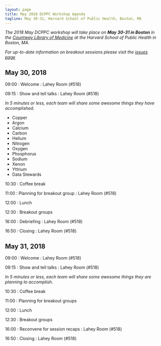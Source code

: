 ```yaml
---
layout: page
title: May 2018 DCPPC Workshop Agenda
tagline: May 30-31, Harvard School of Public Health, Boston, MA
---
```


_The 2018 May DCPPC workshop will take place on **May 30-31 in Boston** in the [Countway Library of Medicine](https://tinyurl.com/ydzxycda) at the Harvard School of Public Health in Boston, MA._

_For up-to-date information on breakout sessions please visit the [issues page](https://github.com/dcppc/2018-may-workshop/issues)_

## May 30, 2018

 09:00 : Welcome : Lahey Room (#518)
 
 09:15 : Show and tell talks  : Lahey Room (#518)
 
 _In 5 minutes or less, each team will share some awesome things they have accomplished._
 - Copper 
 - Argon
 - Calcium  
 - Carbon
 - Helium 
 - Nitrogen
 - Oxygen
 - Phosphorus
 - Sodium
 - Xenon
 - Yttrium
 - Data Stewards
  
 10:30 : Coffee break
 
 11:00 : Planning for breakout group : Lahey Room (#518)
 
 12:00 : Lunch         

 12:30 : Breakout groups
 
 16:00 : Debriefing : Lahey Room (#518)
 
 16:50 : Closing : Lahey Room (#518)


## May 31, 2018

 09:00 : Welcome : Lahey Room (#518)
 
 09:15 : Show and tell talks  : Lahey Room (#518)
 
 _In 5 minutes or less, each team will share some awesome things they are planning to accomplish._

 10:30 : Coffee break

 11:00 : Planning for breakout groups   
 
 12:00 : Lunch         
 
 12:30 : Breakout groups
 
 16:00 : Reconvene for session recaps : Lahey Room (#518)
 
 16:50 : Closing : Lahey Room (#518)

